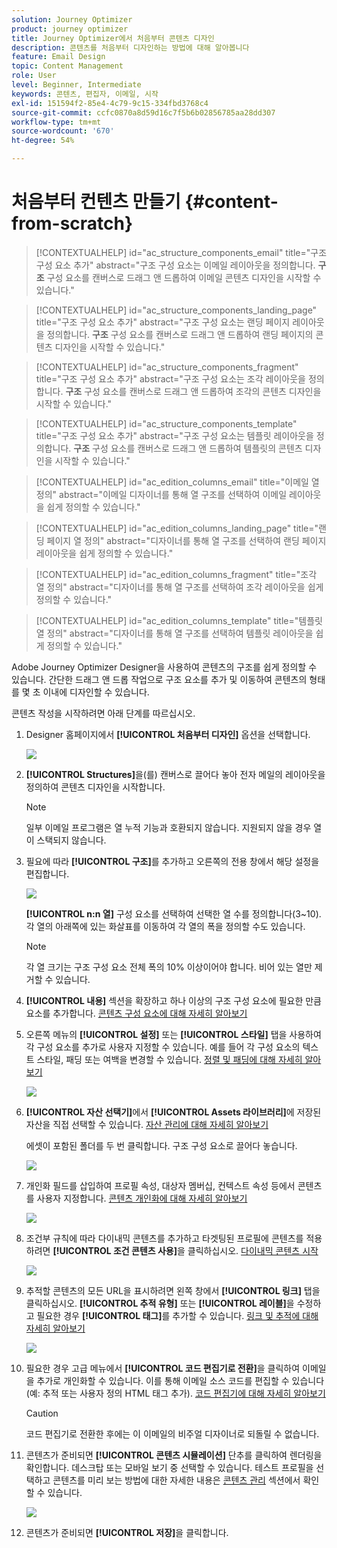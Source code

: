 ```yaml
---
solution: Journey Optimizer
product: journey optimizer
title: Journey Optimizer에서 처음부터 콘텐츠 디자인
description: 콘텐츠를 처음부터 디자인하는 방법에 대해 알아봅니다
feature: Email Design
topic: Content Management
role: User
level: Beginner, Intermediate
keywords: 콘텐츠, 편집자, 이메일, 시작
exl-id: 151594f2-85e4-4c79-9c15-334fbd3768c4
source-git-commit: ccfc0870a8d59d16c7f5b6b02856785aa28dd307
workflow-type: tm+mt
source-wordcount: '670'
ht-degree: 54%

---
```


# 처음부터 컨텐츠 만들기 {#content-from-scratch}

>[!CONTEXTUALHELP]
>id="ac_structure_components_email"
>title="구조 구성 요소 추가"
>abstract="구조 구성 요소는 이메일 레이아웃을 정의합니다. **구조** 구성 요소를 캔버스로 드래그 앤 드롭하여 이메일 콘텐츠 디자인을 시작할 수 있습니다."

>[!CONTEXTUALHELP]
>id="ac_structure_components_landing_page"
>title="구조 구성 요소 추가"
>abstract="구조 구성 요소는 랜딩 페이지 레이아웃을 정의합니다. **구조** 구성 요소를 캔버스로 드래그 앤 드롭하여 랜딩 페이지의 콘텐츠 디자인을 시작할 수 있습니다."

>[!CONTEXTUALHELP]
>id="ac_structure_components_fragment"
>title="구조 구성 요소 추가"
>abstract="구조 구성 요소는 조각 레이아웃을 정의합니다. **구조** 구성 요소를 캔버스로 드래그 앤 드롭하여 조각의 콘텐츠 디자인을 시작할 수 있습니다."

>[!CONTEXTUALHELP]
>id="ac_structure_components_template"
>title="구조 구성 요소 추가"
>abstract="구조 구성 요소는 템플릿 레이아웃을 정의합니다. **구조** 구성 요소를 캔버스로 드래그 앤 드롭하여 템플릿의 콘텐츠 디자인을 시작할 수 있습니다."


>[!CONTEXTUALHELP]
>id="ac_edition_columns_email"
>title="이메일 열 정의"
>abstract="이메일 디자이너를 통해 열 구조를 선택하여 이메일 레이아웃을 쉽게 정의할 수 있습니다."

>[!CONTEXTUALHELP]
>id="ac_edition_columns_landing_page"
>title="랜딩 페이지 열 정의"
>abstract="디자이너를 통해 열 구조를 선택하여 랜딩 페이지 레이아웃을 쉽게 정의할 수 있습니다."

>[!CONTEXTUALHELP]
>id="ac_edition_columns_fragment"
>title="조각 열 정의"
>abstract="디자이너를 통해 열 구조를 선택하여 조각 레이아웃을 쉽게 정의할 수 있습니다."

>[!CONTEXTUALHELP]
>id="ac_edition_columns_template"
>title="템플릿 열 정의"
>abstract="디자이너를 통해 열 구조를 선택하여 템플릿 레이아웃을 쉽게 정의할 수 있습니다."


Adobe Journey Optimizer Designer을 사용하여 콘텐츠의 구조를 쉽게 정의할 수 있습니다. 간단한 드래그 앤 드롭 작업으로 구조 요소를 추가 및 이동하여 콘텐츠의 형태를 몇 초 이내에 디자인할 수 있습니다.

콘텐츠 작성을 시작하려면 아래 단계를 따르십시오.

1. Designer 홈페이지에서 **[!UICONTROL 처음부터 디자인]** 옵션을 선택합니다.

   ![](assets/email_designer.png)

1. **[!UICONTROL Structures]**&#x200B;을(를) 캔버스로 끌어다 놓아 전자 메일의 레이아웃을 정의하여 콘텐츠 디자인을 시작합니다.

   >[!NOTE]
   >
   >일부 이메일 프로그램은 열 누적 기능과 호환되지 않습니다. 지원되지 않을 경우 열이 스택되지 않습니다.

   <!--Once placed in the email, you cannot move nor remove your components unless there is already a content component or a fragment placed inside. This is not true in AJO - TBC?-->

1. 필요에 따라 **[!UICONTROL 구조]**&#x200B;를 추가하고 오른쪽의 전용 창에서 해당 설정을 편집합니다.

   ![](assets/email_designer_structure_components.png)

   **[!UICONTROL n:n 열]** 구성 요소를 선택하여 선택한 열 수를 정의합니다(3~10). 각 열의 아래쪽에 있는 화살표를 이동하여 각 열의 폭을 정의할 수도 있습니다.

   >[!NOTE]
   >
   >각 열 크기는 구조 구성 요소 전체 폭의 10% 이상이어야 합니다. 비어 있는 열만 제거할 수 있습니다.

1. **[!UICONTROL 내용]** 섹션을 확장하고 하나 이상의 구조 구성 요소에 필요한 만큼 요소를 추가합니다. [콘텐츠 구성 요소에 대해 자세히 알아보기](content-components.md)

1. 오른쪽 메뉴의 **[!UICONTROL 설정]** 또는 **[!UICONTROL 스타일]** 탭을 사용하여 각 구성 요소를 추가로 사용자 지정할 수 있습니다. 예를 들어 각 구성 요소의 텍스트 스타일, 패딩 또는 여백을 변경할 수 있습니다. [정렬 및 패딩에 대해 자세히 알아보기](alignment-and-padding.md)

   ![](assets/email_designer_structure_component.png)

1. **[!UICONTROL 자산 선택기]**&#x200B;에서 **[!UICONTROL Assets 라이브러리]**&#x200B;에 저장된 자산을 직접 선택할 수 있습니다. [자산 관리에 대해 자세히 알아보기](../integrations/assets.md)

   에셋이 포함된 폴더를 두 번 클릭합니다. 구조 구성 요소로 끌어다 놓습니다.

   ![](assets/email_designer_asset_picker.png)

1. 개인화 필드를 삽입하여 프로필 속성, 대상자 멤버십, 컨텍스트 속성 등에서 콘텐츠를 사용자 지정합니다. [콘텐츠 개인화에 대해 자세히 알아보기](../personalization/personalize.md)

   ![](assets/email_designer_personalization.png)

1. 조건부 규칙에 따라 다이내믹 콘텐츠를 추가하고 타겟팅된 프로필에 콘텐츠를 적용하려면 **[!UICONTROL 조건 콘텐츠 사용]**&#x200B;을 클릭하십시오. [다이내믹 콘텐츠 시작](../personalization/get-started-dynamic-content.md)

   ![](assets/email_designer_dynamic-content.png)

1. 추적할 콘텐츠의 모든 URL을 표시하려면 왼쪽 창에서 **[!UICONTROL 링크]** 탭을 클릭하십시오. **[!UICONTROL 추적 유형]** 또는 **[!UICONTROL 레이블]**&#x200B;을 수정하고 필요한 경우 **[!UICONTROL 태그]**&#x200B;를 추가할 수 있습니다. [링크 및 추적에 대해 자세히 알아보기](message-tracking.md)

   ![](assets/email_designer_links.png)

1. 필요한 경우 고급 메뉴에서 **[!UICONTROL 코드 편집기로 전환]**&#x200B;을 클릭하여 이메일을 추가로 개인화할 수 있습니다. 이를 통해 이메일 소스 코드를 편집할 수 있습니다(예: 추적 또는 사용자 정의 HTML 태그 추가). [코드 편집기에 대해 자세히 알아보기](code-content.md)

   >[!CAUTION]
   >
   >코드 편집기로 전환한 후에는 이 이메일의 비주얼 디자이너로 되돌릴 수 없습니다.

1. 콘텐츠가 준비되면 **[!UICONTROL 콘텐츠 시뮬레이션]** 단추를 클릭하여 렌더링을 확인합니다. 데스크탑 또는 모바일 보기 중 선택할 수 있습니다. 테스트 프로필을 선택하고 콘텐츠를 미리 보는 방법에 대한 자세한 내용은 [콘텐츠 관리](../content-management/preview-test.md) 섹션에서 확인할 수 있습니다.

   ![](assets/email_designer_simulate_content.png)

1. 콘텐츠가 준비되면 **[!UICONTROL 저장]**&#x200B;을 클릭합니다.
